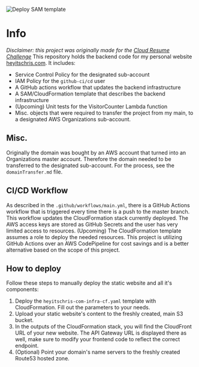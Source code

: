 ![Deploy SAM template](https://github.com/what-name/heyitschris.com-backend/workflows/Deploy%20SAM%20template/badge.svg)

# Info
*Disclaimer: this project was originally made for the [Cloud Resume Challenge](https://cloudresumechallenge.dev/)*
This repository holds the backend code for my personal website [heyitschris.com](https://heyitschris.com).
It includes:
- Service Control Policy for the designated sub-account
- IAM Policy for the `github-ci/cd` user
- A GitHub actions workflow that updates the backend infrastructure
- A SAM/CloudFormation template that describes the backend infrastructure
- (Upcoming) Unit tests for the VisitorCounter Lambda function
- Misc. objects that were required to transfer the project from my main, to a designated AWS Organizations sub-account.

## Misc.
Originally the domain was bought by an AWS account that turned into an Organizations master account. Therefore the domain needed to be transferred to the designated sub-account. For the process, see the `domainTransfer.md` file.

## CI/CD Workflow
As described in the `.github/workflows/main.yml`, there is a GitHub Actions workflow that is triggered every time there is a push to the master branch. This workflow updates the CloudFormation stack currently deployed. The AWS access keys are stored as GitHub Secrets and the user has very limited access to resources. (Upcoming) The CloudFormation template assumes a role to deploy the needed resources. This project is utilizing GitHub Actions over an AWS CodePipeline for cost savings and is a better alternative based on the scope of this project.

## How to deploy
Follow these steps to manually deploy the static website and all it's components:
1. Deploy the `heyitschris-com-infra-cf.yaml` template with CloudFormation. Fill out the parameters to your needs.
2. Upload your static website's content to the freshly created, main S3 bucket.
3. In the outputs of the CloudFormation stack, you will find the CloudFront URL of your new website. The API Gateway URL is displayed there as well, make sure to modify your frontend code to reflect the correct endpoint.
4. (Optional) Point your domain's name servers to the freshly created Route53 hosted zone.
